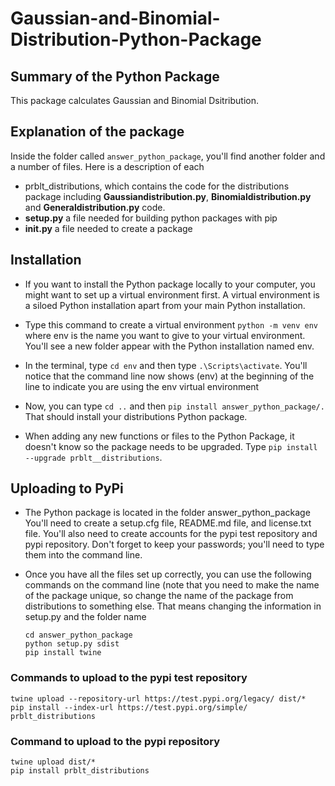 # Gaussian-and-Binomial-Distribution-Python-Package

## Summary of the Python Package
This package calculates Gaussian and Binomial Dsitribution.

## Explanation of the package
Inside the folder called `answer_python_package`, you'll find another folder and a number of files. Here is a description of each
- prblt_distributions, which contains the code for the distributions package including **Gaussiandistribution.py**, **Binomialdistribution.py** and **Generaldistribution.py** code.
- **setup.py** a file needed for building python packages with pip
- **__init__.py** a file needed to create a package

## Installation
- If you want to install the Python package locally to your computer, you might want to set up a virtual environment first. A virtual environment is a siloed Python installation apart from your main Python installation. 
- Type this command to create a virtual environment `python -m venv env` where env is the name you want to give to your virtual environment. You'll see a new folder appear with the Python installation named env.
- In the terminal, type `cd env` and then type `.\Scripts\activate`. You'll notice that the command line now shows (env) at the beginning of the line to indicate you are using the env virtual environment
- Now, you can type `cd ..` and then `pip install answer_python_package/.` That should install your distributions Python package.

- When adding any new functions or files to the Python Package, it doesn't know so the package needs to be upgraded. Type `pip install --upgrade prblt__distributions`.

## Uploading to PyPi
- The Python package is located in the folder answer_python_package
You'll need to create a setup.cfg file, README.md file, and license.txt file. You'll also need to create accounts for the pypi test repository and pypi repository. 
Don't forget to keep your passwords; you'll need to type them into the command line.

- Once you have all the files set up correctly, you can use the following commands on the command line (note that you need to make the name of the package unique, so change the name of the package from distributions to something else. That means changing the information in setup.py and the folder name

  `cd answer_python_package` <br />
  `python setup.py sdist` <br />
  `pip install twine` <br />

### Commands to upload to the pypi test repository
  `twine upload --repository-url https://test.pypi.org/legacy/ dist/*` <br />
  `pip install --index-url https://test.pypi.org/simple/ prblt_distributions` <br />

### Command to upload to the pypi repository
  `twine upload dist/*` <br />
  `pip install prblt_distributions` <br />
  

